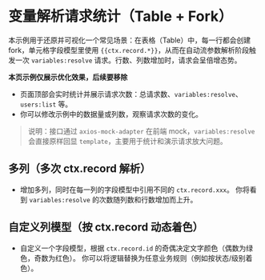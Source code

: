 # 变量解析请求统计（Table + Fork）

本示例用于还原并可视化一个常见场景：在表格（Table）中，每一行都会创建 fork，单元格字段模型里使用 `{{ctx.record.*}}`，从而在自动流参数解析阶段触发一次 `variables:resolve` 请求。行数、列数增加时，请求会呈倍增态势。

**本页示例仅展示优化效果，后续要移除**

- 页面顶部会实时统计并展示请求次数：总请求数、`variables:resolve`、`users:list` 等。
- 你可以修改示例中的数据量或列数，观察请求次数的变化。

> 说明：接口通过 `axios-mock-adapter` 在前端 mock，`variables:resolve` 会直接原样回显 `template`，主要用于统计和演示请求放大问题。

<code src="./parallel-basic.tsx"></code>

## 多列（多次 ctx.record 解析）

- 增加多列，同时在每一列的字段模型中引用不同的 `ctx.record.xxx`。
  你将看到 `variables:resolve` 的次数随列数和行数增加而上升。

<code src="./multi-columns-parallel.tsx"></code>

## 自定义列模型（按 ctx.record 动态着色）

- 自定义一个字段模型，根据 `ctx.record.id` 的奇偶决定文字颜色（偶数为绿色，奇数为红色）。
  你可以将逻辑替换为任意业务规则（例如按状态/级别着色）。

<code src="./color-column-parallel.tsx"></code>

